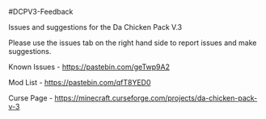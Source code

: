 #DCPV3-Feedback

Issues and suggestions for the Da Chicken Pack V.3

Please use the issues tab on the right hand side to report issues and make suggestions.

Known Issues - https://pastebin.com/geTwp9A2

Mod List - https://pastebin.com/qfT8YED0

Curse Page - https://minecraft.curseforge.com/projects/da-chicken-pack-v-3

